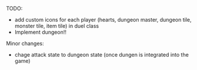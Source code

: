TODO:
- add custom icons for each player (hearts, dungeon master,
dungeon tile, monster tile, item tile) in duel class
- Implement dungeon!!

Minor changes:
- chage attack state to dungeon state (once dungen is 
integrated into the game)
